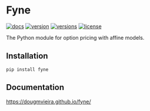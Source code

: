 # Fyne

[![docs](https://readthedocs.org/projects/fyne/badge/?style=flat)](https://readthedocs.org/projects/fyne)
[![version](https://img.shields.io/pypi/v/fyne.svg)](https://pypi.org/project/fyne)
[![versions](https://img.shields.io/pypi/pyversions/fyne.svg)](https://github.com/dougmvieira/fyne)
[![license](https://img.shields.io/github/license/dougmvieira/fyne.svg)](https://github.com/dougmvieira/fyne/blob/main/LICENSE)

The Python module for option pricing with affine models.


## Installation

```
pip install fyne
```

## Documentation

https://dougmvieira.github.io/fyne/
